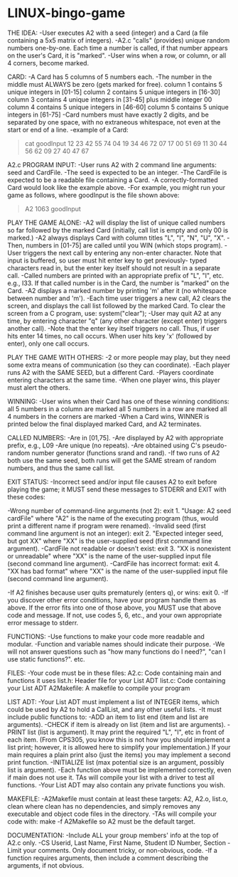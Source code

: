 # LINUX-bingo-game
THE IDEA: 
 -User executes A2 with a seed (integer) and a Card (a file 
  containing a 5x5 matrix of integers). 
 -A2.c "calls" (provides) unique random numbers one-by-one. Each time 
  a number is called, if that number appears on the user's Card, it 
  is "marked". 
 -User wins when a row, or column, or all 4 corners, become marked.
 
CARD:
 -A Card has 5 columns of 5 numbers each.
 -The number in the middle must ALWAYS be zero (gets marked for free).
  column 1 contains 5 unique integers in [01-15]
  column 2 contains 5 unique integers in [16-30]
  column 3 contains 4 unique integers in [31-45] plus middle integer 00
  column 4 contains 5 unique integers in [46-60]
  column 5 contains 5 unique integers in [61-75]
 -Card numbers must have exactly 2 digits, and be separated by one space, 
  with no extraneous whitespace, not even at the start or end of a line.
 -example of a Card:
> cat goodInput
12 23 42 55 74
04 19 34 46 72
07 17 00 51 69
11 30 44 56 62
09 27 40 47 67
>
 
A2.c PROGRAM INPUT:
 -User runs A2 with 2 command line arguments: seed and CardFile.
 -The seed is expected to be an integer.
 -The CardFile is expected to be a readable file containing a Card.
 -A correctly-formatted Card would look like the example above.
 -For example, you might run your game as follows, where goodInput
  is the file shown above:
> A2 1063 goodInput


PLAY THE GAME ALONE:
 -A2 will display the list of unique called numbers so far followed by 
  the marked Card (initially, call list is empty and only 00 is marked.)
 -A2 always displays Card with column titles "L", "I", "N", "U", "X".
 -Then, numbers in [01-75] are called until you WIN (which stops program).
 -User triggers the next call by entering any non-enter character. Note
  that input is buffered, so user must hit enter key to get previously-
  typed characters read in, but the enter key itself should not result 
  in a separate call.
 -Called numbers are printed with an appropriate prefix of "L", "I", etc. 
  e.g., I33.  If that called number is in the Card, the number is 
  "marked" on the Card. 
 -A2 displays a marked number by printing 'm' after it (no whitespace
  between number and 'm'). 
 -Each time user triggers a new call, A2 clears the screen, and displays
  the call list followed by the marked Card. To clear the screen from
  a C program, use:  system("clear");
 -User may quit A2 at any time, by entering character "q" (any other
  character (except enter) triggers another call).
 -Note that the enter key itself triggers no call. Thus, if user hits
  enter 14 times, no call occurs. When user hits key 'x' (followed by
  enter), only one call occurs.

PLAY THE GAME WITH OTHERS:
 -2 or more people may play, but they need some extra means of
  communication (so they can coordinate).
 -Each player runs A2 with the SAME SEED, but a different Card. 
 -Players coordinate entering characters at the same time.
 -When one player wins, this player must alert the others. 

WINNING:
 -User wins when their Card has one of these winning conditions:
    all 5 numbers in a column are marked
    all 5 numbers in a row    are marked
    all 4 numbers in the corners are marked
 -When a Card wins, WINNER is printed below the final displayed 
  marked Card, and A2 terminates. 
  
CALLED NUMBERS:
 -Are in [01,75].
 -Are displayed by A2 with appropriate prefix, e.g., L09
 -Are unique (no repeats).
 -Are obtained using C's pseudo-random number generator (functions
  srand and rand).
 -If two runs of A2 both use the same seed, both runs will get
  the SAME stream of random numbers, and thus the same call list. 

EXIT STATUS:
 -Incorrect seed and/or input file causes A2 to exit before playing 
  the game; it MUST send these messages to STDERR and EXIT with 
  these codes:

 -Wrong number of command-line arguments (not 2):
  exit 1. "Usage: A2 seed cardFile"  where "A2" is the name of the
          executing program (thus, would print a different name if 
          program were renamed).
 -Invalid seed (first command line argument is not an integer):
  exit 2. "Expected integer seed, but got XX" where "XX" is the 
          user-supplied seed (first command line argument).
 -CardFile not readable or doesn't exist:
  exit 3. "XX is nonexistent or unreadable"  where "XX" is the name
          of the user-supplied input file (second command line argument).
 -CardFile has incorrect format:
  exit 4. "XX has bad format"  where "XX" is the name of the 
          user-supplied input file (second command line argument).

 -If A2 finishes because user quits prematurely (enters q), or wins:
    exit 0.
 -If you discover other error conditions, have your program handle them
  as above. If the error fits into one of those above, you MUST use that 
  above code and message. If not, use codes 5, 6, etc., and your own 
  appropriate error message to stderr.

FUNCTIONS:
 -Use functions to make your code more readable and modular. 
 -Function and variable names should indicate their purpose. 
 -We will not answer questions such as "how many functions do 
  I need?", "can I use static functions?". etc.

FILES:
 -Your code must be in these files:
    A2.c:       Code containing main and functions it uses
    list.h:     Header file for your List ADT
    list.c:     Code containing your List ADT
    A2Makefile: A makefile to compile your program

LIST ADT:
 -Your List ADT must implement a list of INTEGER items, which could be
  used by A2 to hold a CallList, and any other useful lists.
 -It must include public functions to:
    -ADD an item to list end (item and list are arguments). 
    -CHECK if item is already on list (item and list are arguments).
    -PRINT list (list is argument). It may print the required "L", "I", etc 
     in front of each item. (From CPS305, you know this is not how you
     should implement a list print; however, it is allowed here to simplify 
     your implementation.) If your main requires a plain print also (just 
     the items) you may implement a second print function.
    -INITIALIZE list (max potential size is an argument, possibly list is
     argument).
 -Each function above must be implemented correctly, even if main does
  not use it. TAs will compile your list with a driver to test all
  functions.
 -Your List ADT may also contain any private functions you wish.

MAKEFILE:
 -A2Makefile must contain at least these targets:
    A2, A2.o, list.o, clean
  where clean has no dependencies, and simply removes any executable
  and object code files in the directory.
 -TAs will compile your code with: make -f A2Makefile
  so A2 must be the default target.

DOCUMENTATION:
 -Include ALL your group members' info at the top of A2.c only.
   -CS Userid, Last Name, First Name, Student ID Number, Section
 -Limit your comments. Only document tricky, or non-obvious, code. 
 -If a function requires arguments, then include a comment describing
  the arguments, if not obvious. 

